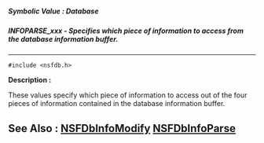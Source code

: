 ##### Symbolic Value : Database
##### INFOPARSE_xxx - Specifies which piece of information to access from the database information buffer.
---
```
#include <nsfdb.h>
```
**Description :**

These values specify which piece of information to access out of the four 
pieces of information contained in the database information buffer.

**See Also :**
[NSFDbInfoModify](/domino-c-api-docs/reference/Func/NSFDbInfoModify)
[NSFDbInfoParse](/domino-c-api-docs/reference/Func/NSFDbInfoParse)
---
